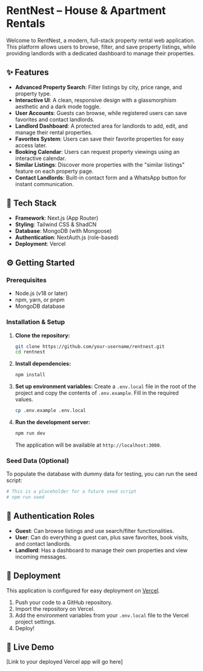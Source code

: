 # RentNest – House & Apartment Rentals

Welcome to RentNest, a modern, full-stack property rental web application. This platform allows users to browse, filter, and save property listings, while providing landlords with a dedicated dashboard to manage their properties.

## ✨ Features

- **Advanced Property Search**: Filter listings by city, price range, and property type.
- **Interactive UI**: A clean, responsive design with a glassmorphism aesthetic and a dark mode toggle.
- **User Accounts**: Guests can browse, while registered users can save favorites and contact landlords.
- **Landlord Dashboard**: A protected area for landlords to add, edit, and manage their rental properties.
- **Favorites System**: Users can save their favorite properties for easy access later.
- **Booking Calendar**: Users can request property viewings using an interactive calendar.
- **Similar Listings**: Discover more properties with the "similar listings" feature on each property page.
- **Contact Landlords**: Built-in contact form and a WhatsApp button for instant communication.

## 🚀 Tech Stack

- **Framework**: Next.js (App Router)
- **Styling**: Tailwind CSS & ShadCN
- **Database**: MongoDB (with Mongoose)
- **Authentication**: NextAuth.js (role-based)
- **Deployment**: Vercel

## ⚙️ Getting Started

### Prerequisites

- Node.js (v18 or later)
- npm, yarn, or pnpm
- MongoDB database

### Installation & Setup

1.  **Clone the repository:**
    ```bash
    git clone https://github.com/your-username/rentnest.git
    cd rentnest
    ```

2.  **Install dependencies:**
    ```bash
    npm install
    ```

3.  **Set up environment variables:**
    Create a `.env.local` file in the root of the project and copy the contents of `.env.example`. Fill in the required values.
    ```bash
    cp .env.example .env.local
    ```

4.  **Run the development server:**
    ```bash
    npm run dev
    ```
    The application will be available at `http://localhost:3000`.

### Seed Data (Optional)

To populate the database with dummy data for testing, you can run the seed script:
```bash
# This is a placeholder for a future seed script
# npm run seed
```

## 🔐 Authentication Roles

- **Guest**: Can browse listings and use search/filter functionalities.
- **User**: Can do everything a guest can, plus save favorites, book visits, and contact landlords.
- **Landlord**: Has a dashboard to manage their own properties and view incoming messages.

## 🚢 Deployment

This application is configured for easy deployment on [Vercel](https://vercel.com/).

1.  Push your code to a GitHub repository.
2.  Import the repository on Vercel.
3.  Add the environment variables from your `.env.local` file to the Vercel project settings.
4.  Deploy!

## 🔗 Live Demo

[Link to your deployed Vercel app will go here]
